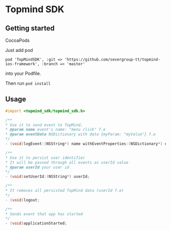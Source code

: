 
# Topmind SDK

## Getting started

CocoaPods

Just add pod 

`pod 'TopMindSDK', :git => 'https://github.com/severgroup-tt/topmind-ios-framework', :branch => 'master'`

into your Podfile.

Then run `pod install`

## Usage

``` objective-c
#import <topmind_sdk/topmind_sdk.h>

/**
* Use it to send event to TopMind.
* @param name event's name: "menu click" f.e
* @param eventData NSDictionary with data {myParam: "myValue"} f.e
*/
- (void)logEvent:(NSString*) name withEventProperties:(NSDictionary*) eventData;

/**
* Use it to persist user identifier
* It will be passed through all events as userId value
* @param userId your user id
*/
- (void)setUserId:(NSString*) userId;

/**
* It removes all persisted TopMind data (userId f.e)
*/
- (void)logout;

/**
* Sends event that app has started
*/
- (void)applicationStarted;

```
